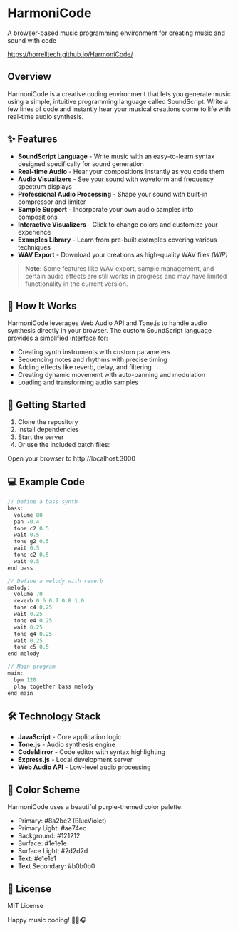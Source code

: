 # HarmoniCode

A browser-based music programming environment for creating music and sound with code

https://horrelltech.github.io/HarmoniCode/

## Overview

HarmoniCode is a creative coding environment that lets you generate music using a simple, intuitive programming language called SoundScript. Write a few lines of code and instantly hear your musical creations come to life with real-time audio synthesis.

## ✨ Features

- **SoundScript Language** - Write music with an easy-to-learn syntax designed specifically for sound generation
- **Real-time Audio** - Hear your compositions instantly as you code them
- **Audio Visualizers** - See your sound with waveform and frequency spectrum displays
- **Professional Audio Processing** - Shape your sound with built-in compressor and limiter
- **Sample Support** - Incorporate your own audio samples into compositions
- **Interactive Visualizers** - Click to change colors and customize your experience
- **Examples Library** - Learn from pre-built examples covering various techniques
- **WAV Export** - Download your creations as high-quality WAV files *(WIP)*

> **Note:** Some features like WAV export, sample management, and certain audio effects are still works in progress and may have limited functionality in the current version.

## 🎵 How It Works

HarmoniCode leverages Web Audio API and Tone.js to handle audio synthesis directly in your browser. The custom SoundScript language provides a simplified interface for:

- Creating synth instruments with custom parameters
- Sequencing notes and rhythms with precise timing
- Adding effects like reverb, delay, and filtering
- Creating dynamic movement with auto-panning and modulation
- Loading and transforming audio samples

## 🚀 Getting Started

1. Clone the repository
2. Install dependencies
3. Start the server
4. Or use the included batch files:

Open your browser to http://localhost:3000

## 💻 Example Code

```javascript
// Define a bass synth
bass: 
  volume 80 
  pan -0.4 
  tone c2 0.5 
  wait 0.5 
  tone g2 0.5 
  wait 0.5 
  tone c2 0.5 
  wait 0.5 
end bass

// Define a melody with reverb
melody: 
  volume 70 
  reverb 0.6 0.7 0.8 1.0 
  tone c4 0.25 
  wait 0.25 
  tone e4 0.25 
  wait 0.25 
  tone g4 0.25 
  wait 0.25 
  tone c5 0.5 
end melody

// Main program
main: 
  bpm 120 
  play together bass melody 
end main
```

## 🛠️ Technology Stack

- **JavaScript** - Core application logic
- **Tone.js** - Audio synthesis engine
- **CodeMirror** - Code editor with syntax highlighting
- **Express.js** - Local development server
- **Web Audio API** - Low-level audio processing

## 🎨 Color Scheme

HarmoniCode uses a beautiful purple-themed color palette:

- Primary: #8a2be2 (BlueViolet)
- Primary Light: #ae74ec
- Background: #121212
- Surface: #1e1e1e
- Surface Light: #2d2d2d
- Text: #e1e1e1
- Text Secondary: #b0b0b0

## 📝 License

MIT License

Happy music coding! 🎹🎸🎧
